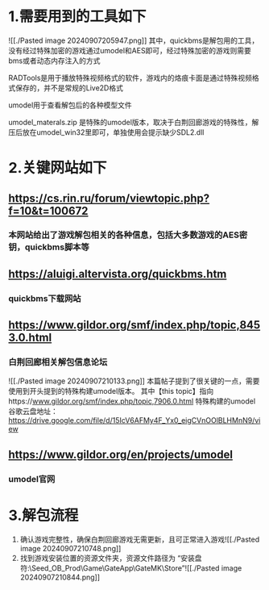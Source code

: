  # 1.需要用到的工具如下
 ![[./Pasted image 20240907205947.png]]
其中，quickbms是解包用的工具，没有经过特殊加密的游戏通过umodel和AES即可，经过特殊加密的游戏则需要bms或者动态内存注入的方式

RADTools是用于播放特殊视频格式的软件，游戏内的烙痕卡面是通过特殊视频格式保存的，并不是常规的Live2D格式

umodel用于查看解包后的各种模型文件

umodel_materals.zip 是特殊的umodel版本，取决于白荆回廊游戏的特殊性，解压后放在umodel_win32里即可，单独使用会提示缺少SDL2.dll
# 2.关键网站如下
## https://cs.rin.ru/forum/viewtopic.php?f=10&t=100672
### 本网站给出了游戏解包相关的各种信息，包括大多数游戏的AES密钥，quickbms脚本等
## https://aluigi.altervista.org/quickbms.htm
### quickbms下载网站
## https://www.gildor.org/smf/index.php/topic,8453.0.html
### 白荆回廊相关解包信息论坛
![[./Pasted image 20240907210133.png]]
本篇帖子提到了很关键的一点，需要使用到开头提到的特殊构建umodel版本。
其中【this topic】指向https://www.gildor.org/smf/index.php/topic,7906.0.html
特殊构建的umodel谷歌云盘地址：https://drive.google.com/file/d/15IcV6AFMy4F_Yx0_eigCVnOOlBLHMnN9/view
## https://www.gildor.org/en/projects/umodel
### umodel官网

# 3.解包流程

1. 确认游戏完整性，确保白荆回廊游戏无需更新，且可正常进入游戏![[./Pasted image 20240907210748.png]]
2. 找到游戏安装位置的资源文件夹，资源文件路径为 
“安装盘符:\\Seed_OB_Prod\\Game\\GateApp\\GateMK\\Store”![[./Pasted image 20240907210844.png]]
